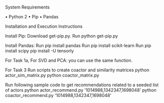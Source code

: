 System Requirements

•	Python 2
•	Pip
•	Pandas

Installation and Execution Instructions

Install Pip:
Download get-pip.py.
Run python get-pip.py

Install Pandas:
	Run pip install pandas
	Run pip install scikit-learn
	Run pip install scipy
	pip install -U tensorly

For Task 1a, For SVD and PCA: you can use the same function.


For Task 3
Run scripts to create coactor and similarity matrices
python actor_sim_matrix.py 
python coactor_matrix.py

Run following sample code to get recommendations related to a seeded list of actors
python actor_recommend.py '1014988,1342347,1698048'
python coactor_recommend.py '1014988,1342347,1698048'
